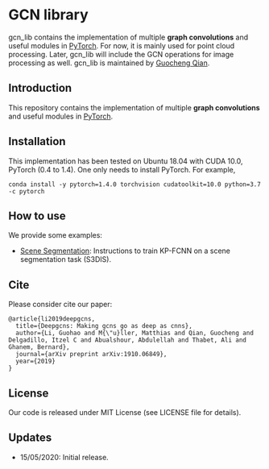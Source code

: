 
# GCN library

gcn_lib contains the implementation of multiple **graph convolutions** and useful modules in [PyTorch](https://pytorch.org/). 
For now, it is mainly used for point cloud processing. 
Later, gcn_lib will include the GCN operations for image processing as well. 
gcn_lib is maintained by [Guocheng Qian](https://www.gcqian.com/). 

## Introduction

This repository contains the implementation of multiple **graph convolutions** and useful modules in [PyTorch](https://pytorch.org/).

## Installation

This implementation has been tested on Ubuntu 18.04 with CUDA 10.0, PyTorch (0.4 to 1.4). 
One only needs to install PyTorch.  For example, 
```
conda install -y pytorch=1.4.0 torchvision cudatoolkit=10.0 python=3.7 -c pytorch
```

## How to use

We provide some examples:
 
* [Scene Segmentation](./doc/scene_segmentation_guide.md): Instructions to train KP-FCNN on a scene segmentation 
 task (S3DIS).

## Cite
Please consider cite our paper:
```
@article{li2019deepgcns,
  title={Deepgcns: Making gcns go as deep as cnns},
  author={Li, Guohao and M{\"u}ller, Matthias and Qian, Guocheng and Delgadillo, Itzel C and Abualshour, Abdulellah and Thabet, Ali and Ghanem, Bernard},
  journal={arXiv preprint arXiv:1910.06849},
  year={2019}
}
```


## License
Our code is released under MIT License (see LICENSE file for details).

## Updates
* 15/05/2020: Initial release.
